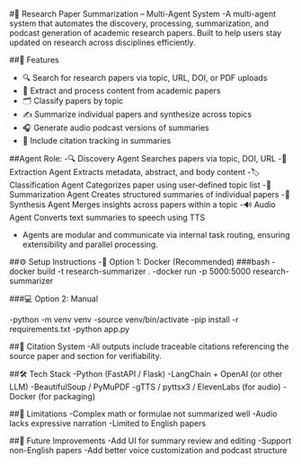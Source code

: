 #🧠 Research Paper Summarization – Multi-Agent System
-A multi-agent system that automates the discovery, processing, summarization, and podcast generation of academic research papers. Built to help users stay updated on research across disciplines efficiently.

##📌 Features
* 🔍 Search for research papers via topic, URL, DOI, or PDF uploads
* 🧠 Extract and process content from academic papers
* 🗂️ Classify papers by topic
* ✍️ Summarize individual papers and synthesize across topics
* 🎧 Generate audio podcast versions of summaries
* 📎 Include citation tracking in summaries


##Agent	Role:
-🔍 Discovery Agent	Searches papers via topic, DOI, URL
-📄 Extraction Agent	Extracts metadata, abstract, and body content
-🏷️ Classification Agent	Categorizes paper using user-defined topic list
-📝 Summarization Agent	Creates structured summaries of individual papers
-🔄 Synthesis Agent	Merges insights across papers within a topic
-🔊 Audio Agent	Converts text summaries to speech using TTS
* Agents are modular and communicate via internal task routing, ensuring extensibility and parallel processing.

##⚙️ Setup Instructions
-🐳 Option 1: Docker (Recommended)
###bash
    -docker build -t research-summarizer .
    -docker run -p 5000:5000 research-summarizer
    
###💻 Option 2: Manual

-python -m venv venv
-source venv/bin/activate
-pip install -r requirements.txt
-python app.py

##📌 Citation System
-All outputs include traceable citations referencing the source paper and section for verifiability.

##🛠️ Tech Stack
-Python (FastAPI / Flask)
-LangChain + OpenAI (or other LLM)
-BeautifulSoup / PyMuPDF
-gTTS / pyttsx3 / ElevenLabs (for audio)
-Docker (for packaging)

##🚧 Limitations
-Complex math or formulae not summarized well
-Audio lacks expressive narration
-Limited to English papers

##🔮 Future Improvements
-Add UI for summary review and editing
-Support non-English papers
-Add better voice customization and podcast structure
